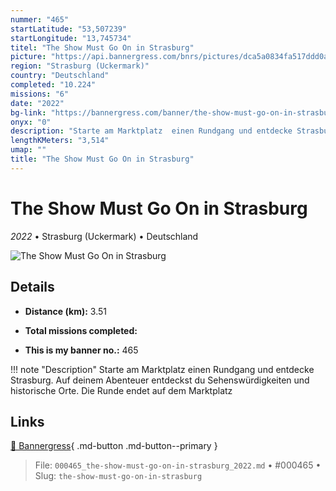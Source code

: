 ```yaml
---
nummer: "465"
startLatitude: "53,507239"
startLongitude: "13,745734"
titel: "The Show Must Go On in Strasburg"
picture: "https://api.bannergress.com/bnrs/pictures/dca5a0834fa517ddd0a5056ad3859e8c"
region: "Strasburg (Uckermark)"
country: "Deutschland"
completed: "10.224"
missions: "6"
date: "2022"
bg-link: "https://bannergress.com/banner/the-show-must-go-on-in-strasburg-2d82"
onyx: "0"
description: "Starte am Marktplatz  einen Rundgang und entdecke Strasburg. Auf deinem Abenteuer entdeckst du Sehenswürdigkeiten und historische Orte. Die Runde endet auf dem Marktplatz"
lengthKMeters: "3,514"
umap: ""
title: "The Show Must Go On in Strasburg"
---
```

# The Show Must Go On in Strasburg

*2022* • Strasburg (Uckermark) • Deutschland

![The Show Must Go On in Strasburg](https://api.bannergress.com/bnrs/pictures/dca5a0834fa517ddd0a5056ad3859e8c)

## Details
- **Distance (km):** 3.51

- **Total missions completed:** 
- **This is my banner no.:** 465


!!! note "Description"
    Starte am Marktplatz  einen Rundgang und entdecke Strasburg. Auf deinem Abenteuer entdeckst du Sehenswürdigkeiten und historische Orte. Die Runde endet auf dem Marktplatz



## Links
[🔗 Bannergress](https://bannergress.com/banner/the-show-must-go-on-in-strasburg-2d82){ .md-button .md-button--primary }



> File: `000465_the-show-must-go-on-in-strasburg_2022.md` • #000465 • Slug: `the-show-must-go-on-in-strasburg`
